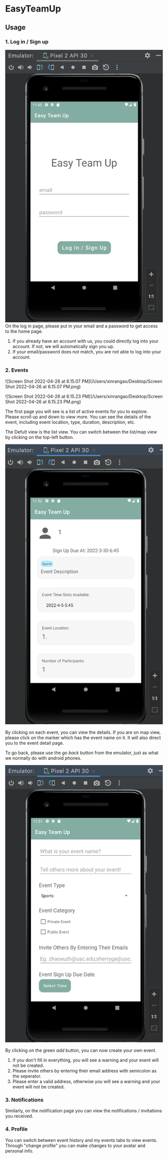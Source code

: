# EasyTeamUp
## Usage
### 1. Log in / Sign up
![log](img/log_in.png)
On the log in page, please put in your email and a password to get access to the home page.

1. If you already have an account with us, you could directly log into your account. If not, we will automatically sign you up.
2. If your email/password does not match, you are not able to log into your account.

### 2. Events

![Screen Shot 2022-04-26 at 6.15.07 PM](/Users/xinrangao/Desktop/Screen Shot 2022-04-26 at 6.15.07 PM.png)

![Screen Shot 2022-04-26 at 6.15.23 PM](/Users/xinrangao/Desktop/Screen Shot 2022-04-26 at 6.15.23 PM.png)

The first page you will see is a list of active events for you to explore. Please scroll up and down to view more. You can see the details of the event, including event location, type, duration, description, etc.

The Defult view is the list view. You can switch between the list/map view by clicking on the top-left button.

![ev2](img/2.png)

By clicking on each event, you can view the details. If you are on map view, please click on the marker which has the event name on it. It will also direct you to the event detail page.

To go back, please use the *go back* button from the emulator, just as what we normally do with android phones.

![ev1](img/1.png)

By clicking on the green *add* button, you can now create your own event.

1. If you don't fill in everything, you will see a warning and your event will not be created.
2. Please invite others by entering their email address with semicolon as the seperator.
3. Please enter a valid address, otherwise you will see a warning and your event will not be created.

### 3. Notifications
Similarly, on the notification page you can view the notifications / invitations you received.

### 4. Profile
You can switch between event history and my events tabs to view events. Through "change profile" you can make changes to your avatar and personal info.